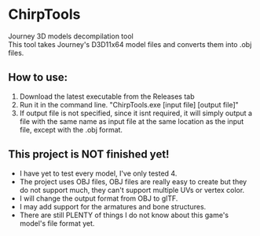 # ChirpTools
Journey 3D models decompilation tool<br>
This tool takes Journey's D3D11x64 model files and converts them into .obj files.

## How to use:
1. Download the latest executable from the Releases tab<br>
2. Run it in the command line. "ChirpTools.exe [input file] [output file]"<br>
3. If output file is not specified, since it isnt required, it will simply output a file with the same name as input file at the same location as the input file, except with the .obj format.
## This project is NOT finished yet!
* I have yet to test every model, I've only tested 4.<br>
* The project uses OBJ files, OBJ files are really easy to create but they do not support much, they can't support multiple UVs or vertex color.<br>
* I will change the output format from OBJ to glTF.<br>
* I may add support for the armatures and bone structures.<br>
* There are still PLENTY of things I do not know about this game's model's file format yet.<br>
